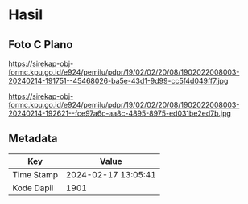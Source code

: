 # Hasil

## Foto C Plano

https://sirekap-obj-formc.kpu.go.id/e924/pemilu/pdpr/19/02/02/20/08/1902022008003-20240214-191751--45468026-ba5e-43d1-9d99-cc5f4d049ff7.jpg

https://sirekap-obj-formc.kpu.go.id/e924/pemilu/pdpr/19/02/02/20/08/1902022008003-20240214-192621--fce97a6c-aa8c-4895-8975-ed031be2ed7b.jpg


## Metadata

| Key        | Value               |
| ---------- | ------------------- |
| Time Stamp | 2024-02-17 13:05:41 |
| Kode Dapil | 1901                |



